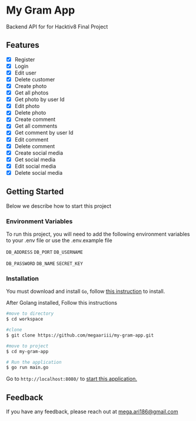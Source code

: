 
# My Gram App

Backend API for for Hacktiv8 Final Project

## Features

- [x] Register
- [x] Login
- [x] Edit user
- [x] Delete customer
- [x] Create photo
- [x] Get all photos
- [x] Get photo by user Id
- [x] Edit photo
- [x] Delete photo
- [x] Create comment
- [x] Get all comments
- [x] Get comment by user Id
- [x] Edit comment
- [x] Delete comment
- [x] Create social media
- [x] Get social media
- [x] Edit social media
- [x] Delete social media

## Getting Started

Below we describe how to start this project


### Environment Variables

To run this project, you will need to add the following environment variables to your .env file or use the .env.example file

`DB_ADDRESS`
`DB_PORT`
`DB_USERNAME`

`DB_PASSWORD`
`DB_NAME`
`SECRET_KEY`


### Installation

You must download and install `Go`, follow [this instruction](https://golang.org/doc/install) to install.

After Golang installed, Follow this instructions
```bash
#move to directory
$ cd workspace

#clone
$ git clone https://github.com/megaariii/my-gram-app.git

#move to project
$ cd my-gram-app

# Run the application
$ go run main.go
```

Go to `http://localhost:8080/` to [start this application.](http://localhost:8080/)
    
## Feedback

If you have any feedback, please reach out at mega.ari186@gmail.com

